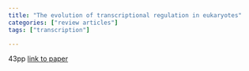 ```yaml
---
title: "The evolution of transcriptional regulation in eukaryotes"
categories: ["review articles"]
tags: ["transcription"]

---
```

43pp
[link to paper](https://academic.oup.com/mbe/article/20/9/1377/976747)